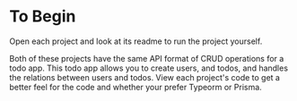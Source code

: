 # To Begin

Open each project and look at its readme to run the project yourself.

Both of these projects have the same API format of CRUD operations for a todo app. This todo app allows you to create
users, and todos, and handles the relations between users and todos. View each project's code to get a better feel for
the code and whether your prefer Typeorm or Prisma.
